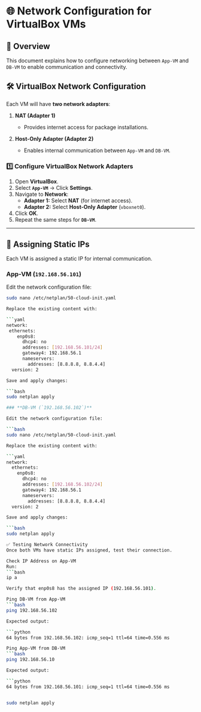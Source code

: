 # 🌐 Network Configuration for VirtualBox VMs

## 📌 Overview
This document explains how to configure networking between `App-VM` and `DB-VM` to enable communication and connectivity.

## 🛠 VirtualBox Network Configuration
Each VM will have **two network adapters**:
1. **NAT (Adapter 1)**
   - Provides internet access for package installations.

2. **Host-Only Adapter (Adapter 2)**
   - Enables internal communication between `App-VM` and `DB-VM`.

### **1️⃣ Configure VirtualBox Network Adapters**
1. Open **VirtualBox**.
2. Select **`App-VM`** → Click **Settings**.
3. Navigate to **Network**:
   - **Adapter 1:** Select **NAT** (for internet access).
   - **Adapter 2:** Select **Host-Only Adapter** (`vboxnet0`).
4. Click **OK**.
5. Repeat the same steps for **`DB-VM`**.

---

## 🔧 **Assigning Static IPs**
Each VM is assigned a static IP for internal communication.

### **App-VM (`192.168.56.101`)**
Edit the network configuration file:
```bash
sudo nano /etc/netplan/50-cloud-init.yaml

Replace the existing content with:

```yaml
network: 
 ethernets:
    enp0s8:
      dhcp4: no
      addresses: [192.168.56.101/24]
      gateway4: 192.168.56.1
      nameservers:
        addresses: [8.8.8.8, 8.8.4.4]
  version: 2

Save and apply changes:

```bash
sudo netplan apply

### **DB-VM (`192.168.56.102`)**

Edit the network configuration file:

```bash
sudo nano /etc/netplan/50-cloud-init.yaml

Replace the existing content with:

```yaml
network:
  ethernets:
    enp0s8:
      dhcp4: no
      addresses: [192.168.56.102/24]
      gateway4: 192.168.56.1
      nameservers:
        addresses: [8.8.8.8, 8.8.4.4]
  version: 2

Save and apply changes:

```bash
sudo netplan apply

✅ Testing Network Connectivity
Once both VMs have static IPs assigned, test their connection.

Check IP Address on App-VM
Run:
```bash
ip a

Verify that enp0s8 has the assigned IP (192.168.56.101).

Ping DB-VM from App-VM
```bash
ping 192.168.56.102

Expected output:

```python
64 bytes from 192.168.56.102: icmp_seq=1 ttl=64 time=0.556 ms

Ping App-VM from DB-VM
```bash
ping 192.168.56.10

Expected output:

```python
64 bytes from 192.168.56.101: icmp_seq=1 ttl=64 time=0.556 ms


sudo netplan apply
